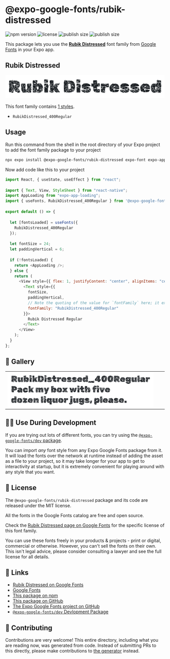 # @expo-google-fonts/rubik-distressed

![npm version](https://flat.badgen.net/npm/v/@expo-google-fonts/rubik-distressed)
![license](https://flat.badgen.net/github/license/expo/google-fonts)
![publish size](https://flat.badgen.net/packagephobia/install/@expo-google-fonts/rubik-distressed)
![publish size](https://flat.badgen.net/packagephobia/publish/@expo-google-fonts/rubik-distressed)

This package lets you use the [**Rubik Distressed**](https://fonts.google.com/specimen/Rubik+Distressed) font family from [Google Fonts](https://fonts.google.com/) in your Expo app.

## Rubik Distressed

![Rubik Distressed](./font-family.png)

This font family contains [1 styles](#-gallery).

- `RubikDistressed_400Regular`

## Usage

Run this command from the shell in the root directory of your Expo project to add the font family package to your project

```sh
npx expo install @expo-google-fonts/rubik-distressed expo-font expo-app-loading
```

Now add code like this to your project

```js
import React, { useState, useEffect } from "react";

import { Text, View, StyleSheet } from "react-native";
import AppLoading from "expo-app-loading";
import { useFonts, RubikDistressed_400Regular } from '@expo-google-fonts/rubik-distressed';

export default () => {

  let [fontsLoaded] = useFonts({
    RubikDistressed_400Regular
  });

  let fontSize = 24;
  let paddingVertical = 6;

  if (!fontsLoaded) {
    return <AppLoading />;
  } else {
    return (
      <View style={{ flex: 1, justifyContent: "center", alignItems: "center" }}>
        <Text style={{
          fontSize,
          paddingVertical,
          // Note the quoting of the value for `fontFamily` here; it expects a string!
          fontFamily: "RubikDistressed_400Regular"
        }}>
          Rubik Distressed Regular
        </Text>
      </View>
    );
  }
};
```

## 🔡 Gallery


||||
|-|-|-|
|![RubikDistressed_400Regular](./RubikDistressed_400Regular.ttf.png)||||


## 👩‍💻 Use During Development

If you are trying out lots of different fonts, you can try using the [`@expo-google-fonts/dev` package](https://github.com/expo/google-fonts/tree/master/font-packages/dev#readme).

You can import _any_ font style from any Expo Google Fonts package from it. It will load the fonts over the network at runtime instead of adding the asset as a file to your project, so it may take longer for your app to get to interactivity at startup, but it is extremely convenient for playing around with any style that you want.


## 📖 License

The `@expo-google-fonts/rubik-distressed` package and its code are released under the MIT license.

All the fonts in the Google Fonts catalog are free and open source.

Check the [Rubik Distressed page on Google Fonts](https://fonts.google.com/specimen/Rubik+Distressed) for the specific license of this font family.

You can use these fonts freely in your products & projects - print or digital, commercial or otherwise. However, you can't sell the fonts on their own. This isn't legal advice, please consider consulting a lawyer and see the full license for all details.

## 🔗 Links

- [Rubik Distressed on Google Fonts](https://fonts.google.com/specimen/Rubik+Distressed)
- [Google Fonts](https://fonts.google.com/)
- [This package on npm](https://www.npmjs.com/package/@expo-google-fonts/rubik-distressed)
- [This package on GitHub](https://github.com/expo/google-fonts/tree/master/font-packages/rubik-distressed)
- [The Expo Google Fonts project on GitHub](https://github.com/expo/google-fonts)
- [`@expo-google-fonts/dev` Devlopment Package](https://github.com/expo/google-fonts/tree/master/font-packages/dev)

## 🤝 Contributing

Contributions are very welcome! This entire directory, including what you are reading now, was generated from code. Instead of submitting PRs to this directly, please make contributions to [the generator](https://github.com/expo/google-fonts/tree/master/packages/generator) instead.

